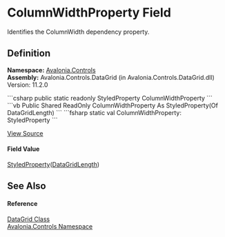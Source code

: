 # ColumnWidthProperty Field


Identifies the ColumnWidth dependency property.



## Definition
**Namespace:** <a href="N_Avalonia_Controls">Avalonia.Controls</a>  
**Assembly:** Avalonia.Controls.DataGrid (in Avalonia.Controls.DataGrid.dll) Version: 11.2.0

<Tabs groupId="api-code-preview">
<TabItem value="csharp" label="C#">
```csharp
public static readonly StyledProperty<DataGridLength> ColumnWidthProperty
```
</TabItem>
<TabItem value="vb" label="VB">
```vb
Public Shared ReadOnly ColumnWidthProperty As StyledProperty(Of DataGridLength)
```
</TabItem>
<TabItem value="fsharp" label="F#">
```fsharp
static val ColumnWidthProperty: StyledProperty<DataGridLength>
```
</TabItem>
</Tabs>



<a href="https://github.com/AvaloniaUI/Avalonia/tree/master/src/Avalonia.Controls.DataGrid/DataGrid.cs" title="View the source code">View Source</a>



#### Field Value
<a href="T_Avalonia_StyledProperty_1">StyledProperty</a>(<a href="T_Avalonia_Controls_DataGridLength">DataGridLength</a>)

## See Also


#### Reference
<a href="T_Avalonia_Controls_DataGrid">DataGrid Class</a>  
<a href="N_Avalonia_Controls">Avalonia.Controls Namespace</a>  
